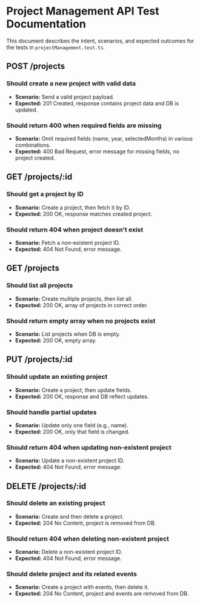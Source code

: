 # Project Management API Test Documentation

This document describes the intent, scenarios, and expected outcomes for the tests in `projectManagement.test.ts`.

## POST /projects

### Should create a new project with valid data

- **Scenario:** Send a valid project payload.
- **Expected:** 201 Created, response contains project data and DB is updated.

### Should return 400 when required fields are missing

- **Scenario:** Omit required fields (name, year, selectedMonths) in various combinations.
- **Expected:** 400 Bad Request, error message for missing fields, no project created.

## GET /projects/:id

### Should get a project by ID

- **Scenario:** Create a project, then fetch it by ID.
- **Expected:** 200 OK, response matches created project.

### Should return 404 when project doesn't exist

- **Scenario:** Fetch a non-existent project ID.
- **Expected:** 404 Not Found, error message.

## GET /projects

### Should list all projects

- **Scenario:** Create multiple projects, then list all.
- **Expected:** 200 OK, array of projects in correct order.

### Should return empty array when no projects exist

- **Scenario:** List projects when DB is empty.
- **Expected:** 200 OK, empty array.

## PUT /projects/:id

### Should update an existing project

- **Scenario:** Create a project, then update fields.
- **Expected:** 200 OK, response and DB reflect updates.

### Should handle partial updates

- **Scenario:** Update only one field (e.g., name).
- **Expected:** 200 OK, only that field is changed.

### Should return 404 when updating non-existent project

- **Scenario:** Update a non-existent project ID.
- **Expected:** 404 Not Found, error message.

## DELETE /projects/:id

### Should delete an existing project

- **Scenario:** Create and then delete a project.
- **Expected:** 204 No Content, project is removed from DB.

### Should return 404 when deleting non-existent project

- **Scenario:** Delete a non-existent project ID.
- **Expected:** 404 Not Found, error message.

### Should delete project and its related events

- **Scenario:** Create a project with events, then delete it.
- **Expected:** 204 No Content, project and events are removed from DB.
